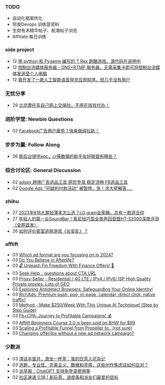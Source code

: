 ### TODO
-  自动化框架优化
-  阿良Devops 训练营资料
-  生财有术精华帖子、航海帖子浏览
-  Affiliate 每日训练

### side project
<!-- sideproject:START -->
-  12 [用 python 和 Pygame 编写的 T Rex 跑酷游戏。源代码在说明中](https://www.youtube.com/watch?v=pZySIXSelCA)
-  12 [控制台流媒体服务器 - DNS+RTMP 服务器，无需采集卡即可将控制台流媒体发送至个人电脑](https://github.com/Aioros/console-streaming-server)
-  12 [我开发了一款人工智能语音导览应用程序，但几乎没有用户](https://www.reddit.com/r/SideProject/comments/18gpp0e/ive_built_an_ai_audio_tour_app_but_have_almost_no/)<!-- sideproject:END -->


### 无忧分享
<!-- ruyo:START -->
-  29 [北京摩托车自己网上交保险，不用花钱找代办！](https://51.ruyo.net/18634.html)<!-- ruyo:END -->

### 进阶学堂: Newbie Questions
<!-- advertcn1:START -->
-  02 [Facebook广告用户疲劳？快来做纯拉新！](https://www.advertcn.com/thread-114556-1-1.html)<!-- advertcn1:END -->

### 步步为赢: Follow Along
<!-- advertcn2:START -->
-  26 [能后台提供epc，cr等数据的新手友好联盟有哪些？](https://www.advertcn.com/thread-114470-1-1.html)<!-- advertcn2:END -->

### 综合讨论区: General Discussion
<!-- advertcn3:START -->
-  02 [adspy 跨境广告选品工具 网页登录 稳定流畅 FB选品工具](https://www.advertcn.com/thread-114557-1-1.html)
-  02 [Google Ads “可疑的付款活动” 被暂停，急！求大佬解答.....](https://www.advertcn.com/thread-114555-1-1.html)<!-- advertcn3:END -->


### zhihu
<!-- zhihu:START -->
-  27 [2023年618大屏轻薄本怎么选？LG gram全家桶，总有一款适合你](http://zhuanlan.zhihu.com/p/632641888?utm_campaign=rss&utm_medium=rss&utm_source=rss&utm_content=title)
-  27 [年轻人的第一台SoundBar！索尼轻巧型全景声回音壁HT-S2000深度评测（全网首发）](http://zhuanlan.zhihu.com/p/630990296?utm_campaign=rss&utm_medium=rss&utm_source=rss&utm_content=title)
-  26 [如何评价密室逃脱游戏《长安乱》？](http://www.zhihu.com/question/563950552/answer/3045961312?utm_campaign=rss&utm_medium=rss&utm_source=rss&utm_content=title)<!-- zhihu:END -->

### afflift
<!-- afflift:START -->
-  03 [Which ad format are you focusing on in 2024?](https://afflift.com/f/threads/which-ad-format-are-you-focusing-on-in-2024.12222/)
-  03 [Do You Believe in Afterlife?](https://afflift.com/f/threads/do-you-believe-in-afterlife.12912/)
-  03 [🔓 Unleash Fin Freedom With Finance Offers! 🌟](https://afflift.com/f/threads/%F0%9F%94%93-unleash-fin-freedom-with-finance-offers-%F0%9F%8C%9F.12863/)
-  03 [Seek Help：questions about CTA URL](https://afflift.com/f/threads/seek-help%EF%BC%9Aquestions-about-cta-url.12910/)
-  03 [Proxy-Seller - Residential / 4G LTE / IPv4 / IPv6/ ISP High Quality Private proxies. Lots of GEO](https://afflift.com/f/threads/proxy-seller-residential-4g-lte-ipv4-ipv6-isp-high-quality-private-proxies-lots-of-geo.11946/)
-  03 [Exploring Antidetect Browsers: Safeguarding Your Online Identity!](https://afflift.com/f/threads/exploring-antidetect-browsers-safeguarding-your-online-identity.12911/)
-  03 [RichAds: Premium push, pop, in-page, calendar, direct click, native traffic!](https://afflift.com/f/threads/richads-premium-push-pop-in-page-calendar-direct-click-native-traffic.991/)
-  03 [Method - Make $250/Week With This Unique AI Technique! &lpar;Step by Step Guide&rpar;](https://afflift.com/f/threads/method-make-250-week-with-this-unique-ai-technique-step-by-step-guide.12903/)
-  03 [Fb+CPA: Journey to Profitable Campaigns! 💰](https://afflift.com/f/threads/fb-cpa-journey-to-profitable-campaigns-%F0%9F%92%B0.12907/)
-  03 [Afflift Beginners Course 2.0 is been sold on BHW for $99](https://afflift.com/f/threads/afflift-beginners-course-2-0-is-been-sold-on-bhw-for-99.12909/)
-  03 [Scaling a Profitable Funnel from Propeller to.. &lpar;not sure&rpar;](https://afflift.com/f/threads/scaling-a-profitable-funnel-from-propeller-to-not-sure.12855/)
-  03 [Changing offer/lps without a new ad network campaign?](https://afflift.com/f/threads/changing-offer-lps-without-a-new-ad-network-campaign.12908/)<!-- afflift:END -->

### 少数派
<!-- sspai:START -->
-  03 [清谈半窗月，澹坐一杯茶：我的饮茶入坑杂记](https://sspai.com/post/87788)
-  03 [选题、专业性、完美主义、数据和灵感，这些创作焦虑该如何应对？](https://sspai.com/post/87015)
-  03 [派早报：ChatGPT 支持免登录使用等](https://sspai.com/post/87773)
-  02 [社区速递 038 | 新玩意、进度条和派友们最爱的鼠标](https://sspai.com/post/87761)<!-- sspai:END -->

